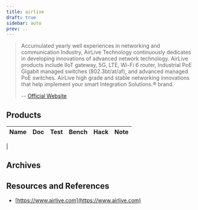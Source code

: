```yaml
---
title: airlive
draft: true
sidebar: auto
prev: ..
---
```


> Accumulated yearly well experiences in networking and communication
> Industry, AirLive Technology continuously dedicates in developing
> innovations of advanced network technology. AirLive products include
> IIoT gateway, 5G, LTE, Wi-Fi 6 router, Industrial PoE Gigabit
> managed switches (802.3bt/at/af), and advanced managed PoE
> switches. AirLive high grade and stable networking innovations that
> help implement your smart Integration Solutions.® brand.
>
> -- [Official Website](https://www.airlive.com/about.php)

## Products

| Name                      | Doc | Test | Bench | Hack | Note |
|---------------------------|-----|------|-------|------|------|
| 

## Archives

## Resources and References

 * [https://www.airlive.com](https://www.airlive.com)
